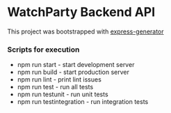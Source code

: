 # WatchParty Backend API

This project was bootstrapped with [express-generator](https://www.npmjs.com/package/express-generator)

### Scripts for execution

* npm run start - start development server
* npm run build - start production server
* npm run lint - print lint issues
* npm run test - run all tests
* npm run testunit - run unit tests
* npm run testintegration - run integration tests
